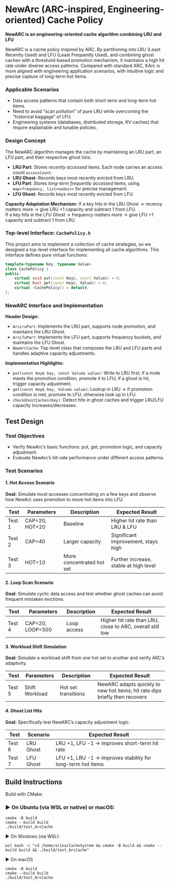 # NewArc (ARC-inspired, Engineering-oriented) Cache Policy

**NewARC is an engineering-oriented cache algorithm combining LRU and LFU**

NewARC is a cache policy inspired by ARC. By partitioning into LRU (Least Recently Used) and LFU (Least Frequently Used), and combining ghost caches with a threshold-based promotion mechanism, it maintains a high hit rate under diverse access patterns. Compared with standard ARC, KArc is more aligned with engineering application scenarios, with intuitive logic and precise capture of long-term hot items.

### Applicable Scenarios
- Data access patterns that contain both short-term and long-term hot items.
- Need to avoid “scan pollution” of pure LRU while overcoming the “historical baggage” of LFU.
- Engineering systems (databases, distributed storage, KV caches) that require explainable and tunable policies.

### Design Concept
The NewARC algorithm manages the cache by maintaining an LRU part, an LFU part, and their respective ghost lists:

- **LRU Part**: Stores *recently accessed* items. Each node carries an access count `accessCount`.
- **LRU Ghost**: Records keys most recently evicted from LRU.
- **LFU Part**: Stores *long-term frequently accessed* items, using `map<frequency, list<nodes>>` for precise management.
- **LFU Ghost**: Records keys most recently evicted from LFU.

**Capacity Adaptation Mechanism:**
If a key hits in the LRU Ghost → recency matters more → give LRU +1 capacity and subtract 1 from LFU.  
If a key hits in the LFU Ghost → frequency matters more → give LFU +1 capacity and subtract 1 from LRU.

### Top-level Interface: `CachePolicy.h`
This project aims to implement a collection of cache strategies, so we designed a top-level interface
for implementing all cache algorithms.
This interface defines pure virtual functions:

```cpp
template<typename Key, typename Value>
class CachePolicy {
public:
    virtual void put(const Key&, const Value&) = 0;
    virtual bool get(const Key&, Value&) = 0;
    virtual ~CachePolicy() = default;
};
```



### NewARC Interface and Implementation

**Header Design:**

- `ArcLruPart`: Implements the LRU part, supports node promotion, and maintains the LRU Ghost.
- `ArcLfuPart`: Implements the LFU part, supports frequency buckets, and maintains the LFU Ghost.
- `NewArcCache`: Top-level class that composes the LRU and LFU parts and handles adaptive capacity adjustments.

**Implementation Highlights:**

- `put(const Key& key, const Value& value)`: Write to LRU first; if a node meets the promotion condition, promote it to LFU; if a ghost is hit, trigger capacity adjustment.
- `get(const Key& key, Value& value)`: Lookup in LRU → if promotion condition is met, promote to LFU; otherwise look up in LFU.
- `checkGhostCaches(Key)`: Detect hits in ghost caches and trigger LRU/LFU capacity increases/decreases.

## Test Design

### Test Objectives

- Verify NewArc’s basic functions: put, get, promotion logic, and capacity adjustment.
- Evaluate NewArc’s hit-rate performance under different access patterns.

### Test Scenarios

#### 1. Hot Access Scenario

**Goal:** Simulate most accesses concentrating on a few keys and observe how NewArc uses promotion to move hot items into LFU.

| Test   | Parameters     | Description               | Expected Result                        |
| ------ | -------------- | ------------------------- | -------------------------------------- |
| Test 1 | CAP=20, HOT=20 | Baseline                  | Higher hit rate than LRU & LFU         |
| Test 2 | CAP=40         | Larger capacity           | Significant improvement, stays high    |
| Test 3 | HOT=10         | More concentrated hot set | Further increase, stable at high level |

#### 2. Loop Scan Scenario

**Goal:** Simulate cyclic data access and test whether ghost caches can avoid frequent mistaken evictions.

| Test   | Parameters       | Description | Expected Result                                           |
| ------ | ---------------- | ----------- | --------------------------------------------------------- |
| Test 4 | CAP=20, LOOP=500 | Loop access | Higher hit rate than LRU, close to ARC, overall still low |

#### 3. Workload Shift Simulation

**Goal:** Simulate a workload shift from one hot set to another and verify ARC’s adaptivity.

| Test   | Parameters     | Description         | Expected Result                                              |
| ------ | -------------- | ------------------- | ------------------------------------------------------------ |
| Test 5 | Shift Workload | Hot set transitions | NewARC adapts quickly to new hot items; hit rate dips briefly then recovers |

#### 4. Ghost List Hits

**Goal:** Specifically test NewARC’s capacity adjustment logic.

| Test   | Scenario  | Expected Result                                             |
| ------ | --------- | ----------------------------------------------------------- |
| Test 6 | LRU Ghost | LRU +1, LFU -1 → improves short-term hit rate               |
| Test 7 | LFU Ghost | LFU +1, LRU -1 → improves stability for long-term hot items |



## Build Instructions

Build with CMake:

### ▶️ On Ubuntu (via WSL or native) or macOS:

```
cmake -B build
cmake --build build
./build/test_ArcCache
```

▶️ On Windows (via WSL):

```
wsl bash -c "cd /home/alina/CacheSystem && cmake -B build && cmake --build build && ./build/test_ArcCache"
```

▶️ On macOS

```
cmake -B build
cmake --build build
./build/test_ArcCache
```
